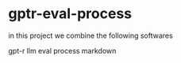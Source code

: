 # gptr-eval-process

in this project we combine the following softwares

gpt-r
llm eval
process markdown
